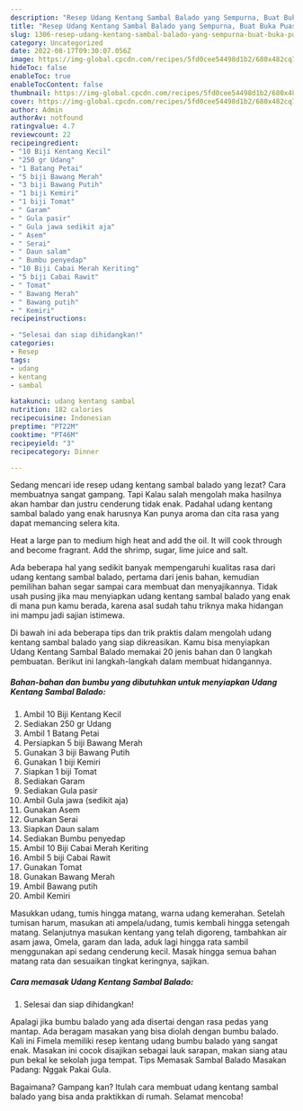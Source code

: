 ```yaml
---
description: "Resep Udang Kentang Sambal Balado yang Sempurna, Buat Buka Puasa Lezat Sekali"
title: "Resep Udang Kentang Sambal Balado yang Sempurna, Buat Buka Puasa Lezat Sekali"
slug: 1306-resep-udang-kentang-sambal-balado-yang-sempurna-buat-buka-puasa-lezat-sekali
category: Uncategorized
date: 2022-08-17T09:30:07.056Z
image: https://img-global.cpcdn.com/recipes/5fd0cee54498d1b2/680x482cq70/udang-kentang-sambal-balado-foto-resep-utama.jpg
hideToc: false
enableToc: true
enableTocContent: false
thumbnail: https://img-global.cpcdn.com/recipes/5fd0cee54498d1b2/680x482cq70/udang-kentang-sambal-balado-foto-resep-utama.jpg
cover: https://img-global.cpcdn.com/recipes/5fd0cee54498d1b2/680x482cq70/udang-kentang-sambal-balado-foto-resep-utama.jpg
author: Admin
authorAv: notfound
ratingvalue: 4.7
reviewcount: 22
recipeingredient:
- "10 Biji Kentang Kecil"
- "250 gr Udang"
- "1 Batang Petai"
- "5 biji Bawang Merah"
- "3 biji Bawang Putih"
- "1 biji Kemiri"
- "1 biji Tomat"
- " Garam"
- " Gula pasir"
- " Gula jawa sedikit aja"
- " Asem"
- " Serai"
- " Daun salam"
- " Bumbu penyedap"
- "10 Biji Cabai Merah Keriting"
- "5 biji Cabai Rawit"
- " Tomat"
- " Bawang Merah"
- " Bawang putih"
- " Kemiri"
recipeinstructions:

- "Selesai dan siap dihidangkan!"
categories:
- Resep
tags:
- udang
- kentang
- sambal

katakunci: udang kentang sambal 
nutrition: 182 calories
recipecuisine: Indonesian
preptime: "PT22M"
cooktime: "PT46M"
recipeyield: "3"
recipecategory: Dinner

---
```



Sedang mencari ide resep udang kentang sambal balado yang lezat? Cara membuatnya sangat gampang. Tapi Kalau salah mengolah maka hasilnya akan hambar dan justru cenderung tidak enak. Padahal udang kentang sambal balado yang enak harusnya Kan punya aroma dan cita rasa yang dapat memancing selera kita.


Heat a large pan to medium high heat and add the oil. It will cook through and become fragrant. Add the shrimp, sugar, lime juice and salt.

Ada beberapa hal yang sedikit banyak mempengaruhi kualitas rasa dari udang kentang sambal balado, pertama dari jenis bahan, kemudian pemilihan bahan segar sampai cara membuat dan menyajikannya. Tidak usah pusing jika mau menyiapkan udang kentang sambal balado yang enak di mana pun kamu berada, karena asal sudah tahu triknya maka hidangan ini mampu jadi sajian istimewa.


Di bawah ini ada beberapa tips dan trik praktis dalam mengolah udang kentang sambal balado yang siap dikreasikan. Kamu bisa menyiapkan Udang Kentang Sambal Balado memakai 20 jenis bahan dan 0 langkah pembuatan. Berikut ini langkah-langkah dalam membuat hidangannya.

<!--inarticleads1-->

##### Bahan-bahan dan bumbu yang dibutuhkan untuk menyiapkan Udang Kentang Sambal Balado:

1. Ambil 10 Biji Kentang Kecil
1. Sediakan 250 gr Udang
1. Ambil 1 Batang Petai
1. Persiapkan 5 biji Bawang Merah
1. Gunakan 3 biji Bawang Putih
1. Gunakan 1 biji Kemiri
1. Siapkan 1 biji Tomat
1. Sediakan  Garam
1. Sediakan  Gula pasir
1. Ambil  Gula jawa (sedikit aja)
1. Gunakan  Asem
1. Gunakan  Serai
1. Siapkan  Daun salam
1. Sediakan  Bumbu penyedap
1. Ambil 10 Biji Cabai Merah Keriting
1. Ambil 5 biji Cabai Rawit
1. Gunakan  Tomat
1. Gunakan  Bawang Merah
1. Ambil  Bawang putih
1. Ambil  Kemiri


Masukkan udang, tumis hingga matang, warna udang kemerahan. Setelah tumisan harum, masukan ati ampela/udang, tumis kembali hingga setengah matang. Selanjutnya masukan kentang yang telah digoreng, tambahkan air asam jawa, Omela, garam dan lada, aduk lagi hingga rata sambil menggunakan api sedang cenderung kecil. Masak hingga semua bahan matang rata dan sesuaikan tingkat keringnya, sajikan. 

<!--inarticleads2-->

##### Cara memasak Udang Kentang Sambal Balado:


1. Selesai dan siap dihidangkan!

Apalagi jika bumbu balado yang ada disertai dengan rasa pedas yang mantap. Ada beragam masakan yang bisa diolah dengan bumbu balado. Kali ini Fimela memiliki resep kentang udang bumbu balado yang sangat enak. Masakan ini cocok disajikan sebagai lauk sarapan, makan siang atau pun bekal ke sekolah juga tempat. Tips Memasak Sambal Balado Masakan Padang: Nggak Pakai Gula. 

Bagaimana? Gampang kan? Itulah cara membuat udang kentang sambal balado yang bisa anda praktikkan di rumah. Selamat mencoba!

